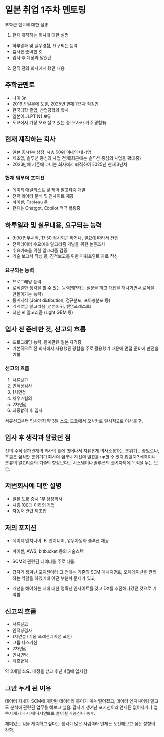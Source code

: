 # 일본 취업 1주차 멘토링
추학균 멘토에 대한 설명
1. 현재 재직하는 회사에 대한 설명
- 하루일과 및 실무경험, 요구되는 능력
- 입사전 준비한 것
- 입사 후 예상과 달랐던 
2. 전직 전의 회사에서 했던 내용

## 추학균멘토
- 나이 3n
- 2019년 일본에 도일, 2025년 현재 7년차 직장인
- 한국대학 졸업, 산업공학과 학사
- 일본어 JLPT N1 보유
- 도쿄에서 가장 오래 살고 있는 중! 오사카 거주 경험有
  
## 현재 재직하는 회사
- 일본 증시1부 상장, 시총 50위 이내의 대기업
- 제조업, 솔루션 중심의 사업 전개(최근에는 솔루션 중심의 사업을 확대중)
- 2023년에 기존에 다니는 회사에서 퇴직하여 2025년 현재 3년차

### 현재 업무의 포지션
- 데이터 애널리스트 및 제어 알고리즘 개발
- 전력 데이터 분석 및 인사이트 제공
- 파이썬, Tableau 등
- 현재는 Chatgpt, Copilot 적극 활용중

## 하루일과 및 실무내용, 요구되는 능력
- 9:00 업무시작, 17:30 정시퇴근 하거나, 필요에 따라서 잔업
- 전력데이터 수요예측 알고리즘 개발을 위한 논문조사
- 수요예측을 위한 알고리즘 검증
- 기술 보고서 작성 등, 진척보고를 위한 파워포인트 자료 작성

### 요구되는 능력
- 프로그래밍 능력
- 로직컬한 생각을 할 수 있는 능력(왜?라는 질문을 하고 대답을 해나가면서 로직을 만들어가는 능력)
- 통계지식 (Joint distibution, 정규분포, 포아송분포 등)
- 기계학습 알고리즘 (선형회귀, 랜덤포레스트)
- 최신 AI 알고리즘 (Light GBM 등)

## 입사 전 준비한 것, 선고의 흐름
- 프로그래밍 능력, 통계관련 일본 자격증
- 기본적으로 전 회사에서 사용했던 경험을 주로 활용했기 때문에 면접 준비에 만전을 기함

### 선고의 흐름
1. 서류선고
2. 인적성검사
3. 1차면접
4. 처우가협의
5. 2차면접
6. 최종합격 후 입사

서류선고부터 입사까지 약 3달 소요.
도쿄에서 오사카로 일시적으로 이사를 함.

## 입사 후 생각과 달랐던 점

전의 수직 상하관계의 회사의 틀에 벗어나서
자유롭게 의사소통하는 분위기는 좋았으나, 조금은 엄격한 분위기가 회사의 업무나 자신의 발전을 up할 수 있지 않을까?
예측이나 분류의 알고리즘의 기술의 향상보다는 시스템이나 솔루션의 출시자제에 목적을 두는 모습.

## 저번회사에 대한 설명
- 일본 도쿄 증시 1부 상장회사
- 시총 100대 이하의 기업
- 자동차 관련 제조업
  
## 저의 포지션
- 데이터 엔지니어, BI 엔지니어, 업무자동화 솔루션 제공
- 파이썬, AWS, bitbucket 등의 기술스택
- SCM의 관련된 데이터를 주로 다룸.

- 갑자기 생겨난 포지션이라 그 전에는 기존의 SCM 매니지먼트, 오페레이션을 관리하는 역할을 하였기에 어떤 부분이 문제가 있고,
- 개선을 해야하는 지에 대한 명확한 인사이트를 갖고 DX를 추진해나갔던 것으로 기억함.


## 선고의 흐름
- 서류선고
- 인적성검사
- 1차면접 (기술 프레젠테이션 포함)
- 그룹 디스커션
- 2차면접
- 인사면담
- 최종합격

약 3개월 소요.
내정을 받고 후년 4월에 입사함
  
## 그만 두게 된 이유
데이터 자체가 SCM에 제한된 데이터라 흥미가 계속 떨어졌고,
데이터 엔지니어링 말고도 분석에 관련된 업무를 해보고 싶음.
갑자기 생겨난 포지션이라 언제든 없어지거나 업무자체가 다시 매니지먼트로 돌아갈 가능성이 농후.

재미있는 일을 계속하고 싶다는 생각이 많은 사람이라 언제든 도전해보고 싶은 성향이 강함.


